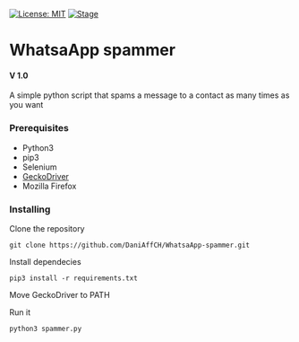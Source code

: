 [![License: MIT](https://img.shields.io/github/license/noob-hackers/Infect.svg)](https://github.com/DaniAffCH/WhatsaApp-spammer)
[![Stage](https://img.shields.io/badge/Release-Stable-brightgreen.svg)]()
# WhatsaApp spammer
#### V 1.0
A simple python script that spams a message to a contact as many times as you want

### Prerequisites
* Python3
* pip3
* Selenium
* [GeckoDriver](https://github.com/mozilla/geckodriver/releases)
* Mozilla Firefox

### Installing
Clone the repository
```shell
git clone https://github.com/DaniAffCH/WhatsaApp-spammer.git
```

Install dependecies
```shell
pip3 install -r requirements.txt
```

Move GeckoDriver to PATH

Run it
```shell
python3 spammer.py
```
